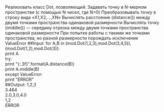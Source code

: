 Реализовать клаcc Dot, позволяющий:
Задавать точку в N-мерном пространстве (с помощью N чисел, где N>0)
Преобразовывать точку в строку вида «X1,X2,…,XN»
Вычислять расстояние (distance()) между двумя точками пространства одинаковой размерности
Вычислять точку (middle()) — середину отрезка между двумя точками пространства одинаковой размерности
При попытке работы с такими же точками пространства, но разной размерности порождать исключение ValueError
##Input:
   for A,B in (mod.Dot(1,2,3),mod.Dot(3,4,5)), (mod.Dot(1,2),mod.Dot(3)):  
     print A  
     try:  
       print "{:.3f}".format(A.distance(B))  
       print A.middle(B)  
     except ValueError:  
       print "ERROR"  
##Output:
 1,2,3  
 3.464  
 2.0,3.0,4.0  
 1,2  
 ERROR  
